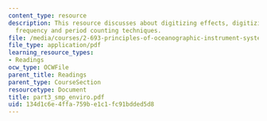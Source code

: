 ```yaml
---
content_type: resource
description: This resource discusses about digitizing effects, digitizing error in
  frequency and period counting techniques.
file: /media/courses/2-693-principles-of-oceanographic-instrument-systems-sensors-and-measurements-13-998-spring-2004/134d1c6e4ffa759be1c1fc91bdded5d8_part3_smp_enviro.pdf
file_type: application/pdf
learning_resource_types:
- Readings
ocw_type: OCWFile
parent_title: Readings
parent_type: CourseSection
resourcetype: Document
title: part3_smp_enviro.pdf
uid: 134d1c6e-4ffa-759b-e1c1-fc91bdded5d8
---
```


